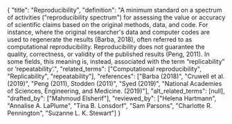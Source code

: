 {
    "title": "Reproducibility",
    "definition": "A minimum standard on a spectrum of activities (\"reproducibility spectrum\") for assessing the value or accuracy of scientific claims based on the original methods, data, and code. For instance, where the original researcher's data and computer codes are used to regenerate the results (Barba, 2018), often referred to as computational reproducibility. Reproducibility does not guarantee the quality, correctness, or validity of the published results (Peng, 2011). In some fields, this meaning is, instead, associated with the term “replicability” or ‘repeatability’.",
    "related_terms": ["Computational reproducibility", "Replicability", "repeatability"],
    "references": ["Barba (2018)", "Cruwell et al. (2019)", "Peng (2011), Stodden (2011)", "Syed (2019)", "National Academies of Sciences, Engineering, and Medicine. (2019)"],
    "alt_related_terms": [null],
    "drafted_by": ["Mahmoud Elsherif"],
    "reviewed_by": ["Helena Hartmann", "Annalise A. LaPlume", "Tina B. Lonsdorf", "Sam Parsons", "Charlotte R. Pennington", "Suzanne L. K. Stewart"]
  }
